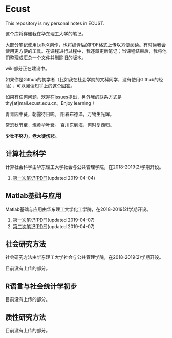 # Ecust
This repository is my personal notes in ECUST.

这个库将存储我在华东理工大学的笔记。

大部分笔记使用LaTeX创作，也将编译后的PDF格式上传以方便阅读。有时候我会使用更方便的工具。在课程进行过程中，我逐章更新笔记；当课程结束后，我将他们整理成汇总一个文件并删除旧的版本。

wiki部分正在建设中。

如果你是Github的初学者（比如我在社会学院的文科同学，没有使用Github的经验），可以阅读知乎上的[这个回答](https://www.zhihu.com/question/20070065/answer/79557687)。

如果有任何问题，欢迎在issues提出，另外我的联系方式是thy\[at\]mail.ecust.edu.cn。Enjoy learning！

青青园中葵，朝露待日晞。
阳春布德泽，万物生光辉。


常恐秋节至，焜黄华叶衰。
百川东到海，何时复西归。

**少壮不努力，老大徒伤悲。**

## 计算社会科学

计算社会科学由华东理工大学社会与公共管理学院，在2018-2019(2)学期开设。

1. [第一次笔记](https://thyecust.github.io/Ecust/CSocialScience_notes/cssn01.md)[\[PDF\]](https://thyecust.github.io/Ecust/CSocialScience_notes/cssn01.pdf)(updated 2019-04-04)

## Matlab基础与应用

Matlab基础与应用由华东理工大学化工学院，在2018-2019(2)学期开设。

1. [第一次笔记](https://thyecust.github.io/Ecust/MATLAB_basic_notes/mln01.html)[\[PDF\]](https://thyecust.github.io/Ecust/MATLAB_basic_notes/mln01.pdf)(updated 2019-04-07)
2. [第二次笔记](https://thyecust.github.io/Ecust/MATLAB_basic_notes/mln02.html)[\[PDF\]](https://thyecust.github.io/Ecust/MATLAB_basic_notes/mln02.pdf)(updated 2019-04-07)

## 社会研究方法

社会研究方法由华东理工大学社会与公共管理学院，在2018-2019(2)学期开设。

目前没有上传的部分。
## R语言与社会统计学初步
目前没有上传的部分。
## 质性研究方法
目前没有上传的部分。
